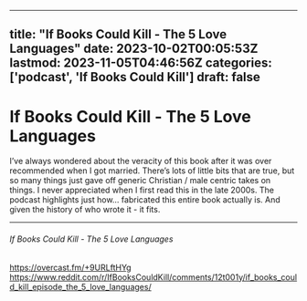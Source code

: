 
---
title: "If Books Could Kill - The 5 Love Languages"
date: 2023-10-02T00:05:53Z
lastmod: 2023-11-05T04:46:56Z
categories: ['podcast', 'If Books Could Kill']
draft: false
---


# If Books Could Kill - The 5 Love Languages

I’ve always wondered about the veracity of this book after it was over recommended when I got married. There’s lots of little bits that are true, but so many things just gave off generic Christian / male centric takes on things. I never appreciated when I first read this in the late 2000s. The podcast highlights just how… fabricated this entire book actually is. And given the history of who wrote it - it fits.

---
###### If Books Could Kill - The 5 Love Languages

https://overcast.fm/+9URLftHYg  
https://www.reddit.com/r/IfBooksCouldKill/comments/12t001y/if_books_could_kill_episode_the_5_love_languages/

<!-- #public -->
<!-- #podcast -->
<!-- #If Books Could Kill# -->

<!-- {BearID:33ED0162-AE28-4404-AB88-928BBC28C3A2} -->
